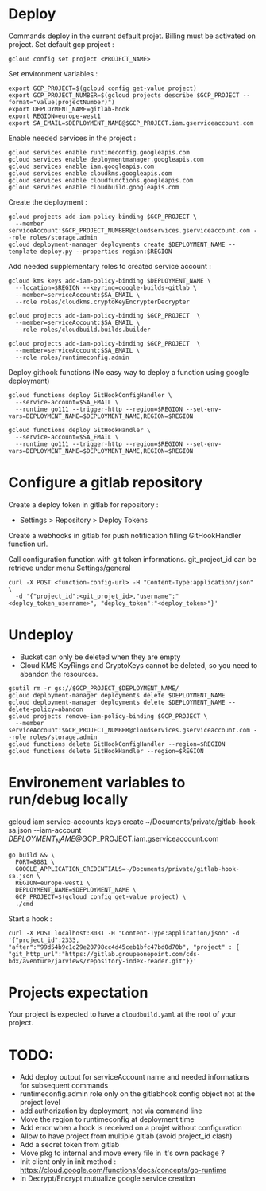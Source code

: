 # Deploy

Commands deploy in the current default projet. Billing must be activated on project.
Set default gcp project : 

```shell script
gcloud config set project <PROJECT_NAME>
```

Set environment variables :
```shell script
export GCP_PROJECT=$(gcloud config get-value project)
export GCP_PROJECT_NUMBER=$(gcloud projects describe $GCP_PROJECT --format="value(projectNumber)")
export DEPLOYMENT_NAME=gitlab-hook
export REGION=europe-west1
export SA_EMAIL=$DEPLOYMENT_NAME@$GCP_PROJECT.iam.gserviceaccount.com
```

Enable needed services in the project :
```shell script
gcloud services enable runtimeconfig.googleapis.com
gcloud services enable deploymentmanager.googleapis.com
gcloud services enable iam.googleapis.com
gcloud services enable cloudkms.googleapis.com
gcloud services enable cloudfunctions.googleapis.com
gcloud services enable cloudbuild.googleapis.com
```

Create the deployment :

```shell script
gcloud projects add-iam-policy-binding $GCP_PROJECT \
  --member serviceAccount:$GCP_PROJECT_NUMBER@cloudservices.gserviceaccount.com --role roles/storage.admin
gcloud deployment-manager deployments create $DEPLOYMENT_NAME --template deploy.py --properties region:$REGION
```

Add needed supplementary roles to created service account :
```shell script
gcloud kms keys add-iam-policy-binding $DEPLOYMENT_NAME \
  --location=$REGION --keyring=google-builds-gitlab \
  --member=serviceAccount:$SA_EMAIL \
  --role roles/cloudkms.cryptoKeyEncrypterDecrypter
  
gcloud projects add-iam-policy-binding $GCP_PROJECT  \
  --member=serviceAccount:$SA_EMAIL \
  --role roles/cloudbuild.builds.builder

gcloud projects add-iam-policy-binding $GCP_PROJECT  \
  --member=serviceAccount:$SA_EMAIL \
  --role roles/runtimeconfig.admin
```

Deploy githook functions (No easy way to deploy a function using google deployment)
```shell script
gcloud functions deploy GitHookConfigHandler \
  --service-account=$SA_EMAIL \
  --runtime go111 --trigger-http --region=$REGION --set-env-vars=DEPLOYMENT_NAME=$DEPLOYMENT_NAME,REGION=$REGION

gcloud functions deploy GitHookHandler \
  --service-account=$SA_EMAIL \
  --runtime go111 --trigger-http --region=$REGION --set-env-vars=DEPLOYMENT_NAME=$DEPLOYMENT_NAME,REGION=$REGION
```

# Configure a gitlab repository

Create a deploy token in gitlab for repository :
- Settings > Repository > Deploy Tokens

Create a webhooks in gitlab for push notification filling GitHookHandler function url.

Call configuration function with git token informations. git_project_id can be retrieve under menu Settings/general

```shell script
curl -X POST <function-config-url> -H "Content-Type:application/json" \
  -d '{"project_id":<git_projet_id>,"username":"<deploy_token_username>", "deploy_token":"<deploy_token>"}'
```

# Undeploy

- Bucket can only be deleted when they are empty
- Cloud KMS KeyRings and CryptoKeys cannot be deleted, so you need to abandon the resources.

```shell script
gsutil rm -r gs://$GCP_PROJECT_$DEPLOYMENT_NAME/
gcloud deployment-manager deployments delete $DEPLOYMENT_NAME
gcloud deployment-manager deployments delete $DEPLOYMENT_NAME --delete-policy=abandon
gcloud projects remove-iam-policy-binding $GCP_PROJECT \
  --member serviceAccount:$GCP_PROJECT_NUMBER@cloudservices.gserviceaccount.com --role roles/storage.admin
gcloud functions delete GitHookConfigHandler --region=$REGION
gcloud functions delete GitHookHandler --region=$REGION
``` 

# Environement variables to run/debug locally 

gcloud iam service-accounts keys create ~/Documents/private/gitlab-hook-sa.json --iam-account $DEPLOYMENT_NAME@$GCP_PROJECT.iam.gserviceaccount.com

```shell script
go build && \
  PORT=8081 \
  GOOGLE_APPLICATION_CREDENTIALS=~/Documents/private/gitlab-hook-sa.json \
  REGION=europe-west1 \
  DEPLOYMENT_NAME=$DEPLOYMENT_NAME \
  GCP_PROJECT=$(gcloud config get-value project) \
  ./cmd
```

Start a hook :
```shell script
curl -X POST localhost:8081 -H "Content-Type:application/json" -d '{"project_id":2333, "after":"99d54b9c1c29e20798cc4d45ceb1bfc47bd0d70b", "project" : { "git_http_url":"https://gitlab.groupeonepoint.com/cds-bdx/aventure/jarviews/repository-index-reader.git"}}'
```

# Projects expectation

Your project is expected to have a `cloudbuild.yaml` at the root of your project.


# TODO:

- Add deploy output for serviceAccount name and needed informations for subsequent commands
- runtimeconfig.admin role only on the gitlabhook config object not at the project level
- add authorization by deployment, not via command line
- Move the region to runtimeconfig at deployment time
- Add error when a hook is received on a projet without configuration
- Allow to have project from multiple gitlab (avoid project_id clash)
- Add a secret token from gitlab
- Move pkg to internal and move every file in it's own package ?
- Init client only in init method : https://cloud.google.com/functions/docs/concepts/go-runtime
- In Decrypt/Encrypt mutualize google service creation
